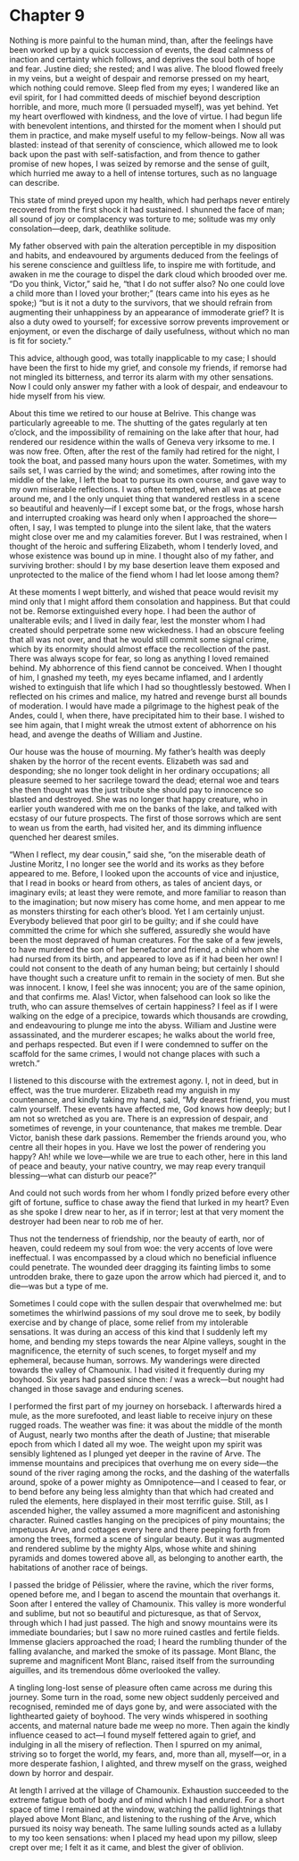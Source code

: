 # Chapter 9

Nothing is more painful to the human mind, than, after the feelings have been worked up by a quick succession of events, the dead calmness of inaction and certainty which follows, and deprives the soul both of hope and fear. Justine died; she rested; and I was alive. The blood flowed freely in my veins, but a weight of despair and remorse pressed on my heart, which nothing could remove. Sleep fled from my eyes; I wandered like an evil spirit, for I had committed deeds of mischief beyond description horrible, and more, much more \(I persuaded myself\), was yet behind. Yet my heart overflowed with kindness, and the love of virtue. I had begun life with benevolent intentions, and thirsted for the moment when I should put them in practice, and make myself useful to my fellow-beings. Now all was blasted: instead of that serenity of conscience, which allowed me to look back upon the past with self-satisfaction, and from thence to gather promise of new hopes, I was seized by remorse and the sense of guilt, which hurried me away to a hell of intense tortures, such as no language can describe.

This state of mind preyed upon my health, which had perhaps never entirely recovered from the first shock it had sustained. I shunned the face of man; all sound of joy or complacency was torture to me; solitude was my only consolation⁠—deep, dark, deathlike solitude.

My father observed with pain the alteration perceptible in my disposition and habits, and endeavoured by arguments deduced from the feelings of his serene conscience and guiltless life, to inspire me with fortitude, and awaken in me the courage to dispel the dark cloud which brooded over me. “Do you think, Victor,” said he, “that I do not suffer also? No one could love a child more than I loved your brother;” \(tears came into his eyes as he spoke;\) “but is it not a duty to the survivors, that we should refrain from augmenting their unhappiness by an appearance of immoderate grief? It is also a duty owed to yourself; for excessive sorrow prevents improvement or enjoyment, or even the discharge of daily usefulness, without which no man is fit for society.”

This advice, although good, was totally inapplicable to my case; I should have been the first to hide my grief, and console my friends, if remorse had not mingled its bitterness, and terror its alarm with my other sensations. Now I could only answer my father with a look of despair, and endeavour to hide myself from his view.

About this time we retired to our house at Belrive. This change was particularly agreeable to me. The shutting of the gates regularly at ten o’clock, and the impossibility of remaining on the lake after that hour, had rendered our residence within the walls of Geneva very irksome to me. I was now free. Often, after the rest of the family had retired for the night, I took the boat, and passed many hours upon the water. Sometimes, with my sails set, I was carried by the wind; and sometimes, after rowing into the middle of the lake, I left the boat to pursue its own course, and gave way to my own miserable reflections. I was often tempted, when all was at peace around me, and I the only unquiet thing that wandered restless in a scene so beautiful and heavenly⁠—if I except some bat, or the frogs, whose harsh and interrupted croaking was heard only when I approached the shore⁠—often, I say, I was tempted to plunge into the silent lake, that the waters might close over me and my calamities forever. But I was restrained, when I thought of the heroic and suffering Elizabeth, whom I tenderly loved, and whose existence was bound up in mine. I thought also of my father, and surviving brother: should I by my base desertion leave them exposed and unprotected to the malice of the fiend whom I had let loose among them?

At these moments I wept bitterly, and wished that peace would revisit my mind only that I might afford them consolation and happiness. But that could not be. Remorse extinguished every hope. I had been the author of unalterable evils; and I lived in daily fear, lest the monster whom I had created should perpetrate some new wickedness. I had an obscure feeling that all was not over, and that he would still commit some signal crime, which by its enormity should almost efface the recollection of the past. There was always scope for fear, so long as anything I loved remained behind. My abhorrence of this fiend cannot be conceived. When I thought of him, I gnashed my teeth, my eyes became inflamed, and I ardently wished to extinguish that life which I had so thoughtlessly bestowed. When I reflected on his crimes and malice, my hatred and revenge burst all bounds of moderation. I would have made a pilgrimage to the highest peak of the Andes, could I, when there, have precipitated him to their base. I wished to see him again, that I might wreak the utmost extent of abhorrence on his head, and avenge the deaths of William and Justine.

Our house was the house of mourning. My father’s health was deeply shaken by the horror of the recent events. Elizabeth was sad and desponding; she no longer took delight in her ordinary occupations; all pleasure seemed to her sacrilege toward the dead; eternal woe and tears she then thought was the just tribute she should pay to innocence so blasted and destroyed. She was no longer that happy creature, who in earlier youth wandered with me on the banks of the lake, and talked with ecstasy of our future prospects. The first of those sorrows which are sent to wean us from the earth, had visited her, and its dimming influence quenched her dearest smiles.

“When I reflect, my dear cousin,” said she, “on the miserable death of Justine Moritz, I no longer see the world and its works as they before appeared to me. Before, I looked upon the accounts of vice and injustice, that I read in books or heard from others, as tales of ancient days, or imaginary evils; at least they were remote, and more familiar to reason than to the imagination; but now misery has come home, and men appear to me as monsters thirsting for each other’s blood. Yet I am certainly unjust. Everybody believed that poor girl to be guilty; and if she could have committed the crime for which she suffered, assuredly she would have been the most depraved of human creatures. For the sake of a few jewels, to have murdered the son of her benefactor and friend, a child whom she had nursed from its birth, and appeared to love as if it had been her own! I could not consent to the death of any human being; but certainly I should have thought such a creature unfit to remain in the society of men. But she was innocent. I know, I feel she was innocent; you are of the same opinion, and that confirms me. Alas! Victor, when falsehood can look so like the truth, who can assure themselves of certain happiness? I feel as if I were walking on the edge of a precipice, towards which thousands are crowding, and endeavouring to plunge me into the abyss. William and Justine were assassinated, and the murderer escapes; he walks about the world free, and perhaps respected. But even if I were condemned to suffer on the scaffold for the same crimes, I would not change places with such a wretch.”

I listened to this discourse with the extremest agony. I, not in deed, but in effect, was the true murderer. Elizabeth read my anguish in my countenance, and kindly taking my hand, said, “My dearest friend, you must calm yourself. These events have affected me, God knows how deeply; but I am not so wretched as you are. There is an expression of despair, and sometimes of revenge, in your countenance, that makes me tremble. Dear Victor, banish these dark passions. Remember the friends around you, who centre all their hopes in you. Have we lost the power of rendering you happy? Ah! while we love⁠—while we are true to each other, here in this land of peace and beauty, your native country, we may reap every tranquil blessing⁠—what can disturb our peace?”

And could not such words from her whom I fondly prized before every other gift of fortune, suffice to chase away the fiend that lurked in my heart? Even as she spoke I drew near to her, as if in terror; lest at that very moment the destroyer had been near to rob me of her.

Thus not the tenderness of friendship, nor the beauty of earth, nor of heaven, could redeem my soul from woe: the very accents of love were ineffectual. I was encompassed by a cloud which no beneficial influence could penetrate. The wounded deer dragging its fainting limbs to some untrodden brake, there to gaze upon the arrow which had pierced it, and to die⁠—was but a type of me.

Sometimes I could cope with the sullen despair that overwhelmed me: but sometimes the whirlwind passions of my soul drove me to seek, by bodily exercise and by change of place, some relief from my intolerable sensations. It was during an access of this kind that I suddenly left my home, and bending my steps towards the near Alpine valleys, sought in the magnificence, the eternity of such scenes, to forget myself and my ephemeral, because human, sorrows. My wanderings were directed towards the valley of Chamounix. I had visited it frequently during my boyhood. Six years had passed since then: _I_ was a wreck⁠—but nought had changed in those savage and enduring scenes.

I performed the first part of my journey on horseback. I afterwards hired a mule, as the more surefooted, and least liable to receive injury on these rugged roads. The weather was fine: it was about the middle of the month of August, nearly two months after the death of Justine; that miserable epoch from which I dated all my woe. The weight upon my spirit was sensibly lightened as I plunged yet deeper in the ravine of Arve. The immense mountains and precipices that overhung me on every side⁠—the sound of the river raging among the rocks, and the dashing of the waterfalls around, spoke of a power mighty as Omnipotence⁠—and I ceased to fear, or to bend before any being less almighty than that which had created and ruled the elements, here displayed in their most terrific guise. Still, as I ascended higher, the valley assumed a more magnificent and astonishing character. Ruined castles hanging on the precipices of piny mountains; the impetuous Arve, and cottages every here and there peeping forth from among the trees, formed a scene of singular beauty. But it was augmented and rendered sublime by the mighty Alps, whose white and shining pyramids and domes towered above all, as belonging to another earth, the habitations of another race of beings.

I passed the bridge of Pélissier, where the ravine, which the river forms, opened before me, and I began to ascend the mountain that overhangs it. Soon after I entered the valley of Chamounix. This valley is more wonderful and sublime, but not so beautiful and picturesque, as that of Servox, through which I had just passed. The high and snowy mountains were its immediate boundaries; but I saw no more ruined castles and fertile fields. Immense glaciers approached the road; I heard the rumbling thunder of the falling avalanche, and marked the smoke of its passage. Mont Blanc, the supreme and magnificent Mont Blanc, raised itself from the surrounding aiguilles, and its tremendous dôme overlooked the valley.

A tingling long-lost sense of pleasure often came across me during this journey. Some turn in the road, some new object suddenly perceived and recognised, reminded me of days gone by, and were associated with the lighthearted gaiety of boyhood. The very winds whispered in soothing accents, and maternal nature bade me weep no more. Then again the kindly influence ceased to act⁠—I found myself fettered again to grief, and indulging in all the misery of reflection. Then I spurred on my animal, striving so to forget the world, my fears, and, more than all, myself⁠—or, in a more desperate fashion, I alighted, and threw myself on the grass, weighed down by horror and despair.

At length I arrived at the village of Chamounix. Exhaustion succeeded to the extreme fatigue both of body and of mind which I had endured. For a short space of time I remained at the window, watching the pallid lightnings that played above Mont Blanc, and listening to the rushing of the Arve, which pursued its noisy way beneath. The same lulling sounds acted as a lullaby to my too keen sensations: when I placed my head upon my pillow, sleep crept over me; I felt it as it came, and blest the giver of oblivion.

